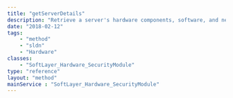 ```yaml
---
title: "getServerDetails"
description: "Retrieve a server's hardware components, software, and network components. getServerDetails is an aggregation function that combines the results of [SoftLayer_Hardware_Server::getComponents](/reference/datatypes/$1/#$2), [SoftLayer_Hardware_Server::getSoftware](/reference/datatypes/$1/#$2), and [SoftLayer_Hardware_Server::getNetworkComponents](/reference/datatypes/$1/#$2) in a single container. "
date: "2018-02-12"
tags:
    - "method"
    - "sldn"
    - "Hardware"
classes:
    - "SoftLayer_Hardware_SecurityModule"
type: "reference"
layout: "method"
mainService : "SoftLayer_Hardware_SecurityModule"
---
```


